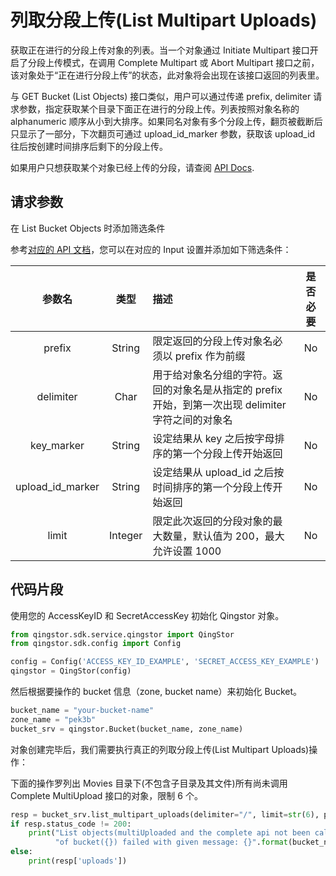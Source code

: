# 列取分段上传(List Multipart Uploads)

获取正在进行的分段上传对象的列表。当一个对象通过 Initiate Multipart 接口开启了分段上传模式，在调用 Complete Multipart 或 Abort Multipart 接口之前，该对象处于“正在进行分段上传”的状态，此对象将会出现在该接口返回的列表里。

与 GET Bucket (List Objects) 接口类似，用户可以通过传递 prefix, delimiter 请求参数，指定获取某个目录下面正在进行的分段上传。列表按照对象名称的 alphanumeric 顺序从小到大排序。如果同名对象有多个分段上传，翻页被截断后只显示了一部分，下次翻页可通过 upload_id_marker 参数，获取该 upload_id 往后按创建时间排序后剩下的分段上传。

如果用户只想获取某个对象已经上传的分段，请查阅 [API Docs](https://docs.qingcloud.com/qingstor/api/object/multipart/list_multipart.html#object-storage-api-list-multipart).

## 请求参数

在 List Bucket Objects 时添加筛选条件

参考[对应的 API 文档](https://docs.qingcloud.com/qingstor/api/bucket/list_multipart_uploads.html)，您可以在对应的 Input 设置并添加如下筛选条件：

|      参数名      |  类型   | 描述                                                                                                | 是否必要 |
| :--------------: | :-----: | :-------------------------------------------------------------------------------------------------- | :------: |
|      prefix      | String  | 限定返回的分段上传对象名必须以 prefix 作为前缀                                                      |    No    |
|    delimiter     |  Char   | 用于给对象名分组的字符。返回的对象名是从指定的 prefix 开始，到第一次出现 delimiter 字符之间的对象名 |    No    |
|    key_marker    | String  | 设定结果从 key 之后按字母排序的第一个分段上传开始返回                                               |    No    |
| upload_id_marker | String  | 设定结果从 upload_id 之后按时间排序的第一个分段上传开始返回                                         |    No    |
|      limit       | Integer | 限定此次返回的分段对象的最大数量，默认值为 200，最大允许设置 1000                                   |    No    |

## 代码片段

使用您的 AccessKeyID 和 SecretAccessKey 初始化 Qingstor 对象。

```python
from qingstor.sdk.service.qingstor import QingStor
from qingstor.sdk.config import Config

config = Config('ACCESS_KEY_ID_EXAMPLE', 'SECRET_ACCESS_KEY_EXAMPLE')
qingstor = QingStor(config)
```

然后根据要操作的 bucket 信息（zone, bucket name）来初始化 Bucket。

```python
bucket_name = "your-bucket-name"
zone_name = "pek3b"
bucket_srv = qingstor.Bucket(bucket_name, zone_name)
```

对象创建完毕后，我们需要执行真正的列取分段上传(List Multipart Uploads)操作：

下面的操作罗列出 Movies 目录下(不包含子目录及其文件)所有尚未调用 Complete MultiUpload 接口的对象，限制 6 个。

```python
resp = bucket_srv.list_multipart_uploads(delimiter="/", limit=str(6), prefix="Movies/")
if resp.status_code != 200:
    print("List objects(multiUploaded and the complete api not been called) "
          "of bucket({}) failed with given message: {}".format(bucket_name, str(resp.content, 'utf-8')))
else:
    print(resp['uploads'])
```
